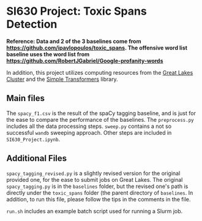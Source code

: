 # SI630 Project: Toxic Spans Detection

**Reference: Data and 2 of the 3 baselines come from https://github.com/ipavlopoulos/toxic_spans. The offensive word list baseline uses the word list from https://github.com/RobertJGabriel/Google-profanity-words**

In addition, this project utilizes computing resources from the [Great Lakes Cluster](https://arc.umich.edu/greatlakes/) and the [Simple Transformers](https://simpletransformers.ai/) library.



## Main files

The `spacy_f1.csv` is the result of the spaCy tagging baseline, and is just for the ease to compare the performance of the baselines. The `preprocess.py` includes all the data processing steps. `sweep.py` contains a not so successful `wandb` sweeping approach. Other steps are included in `SI630_Project.ipynb`.



## Additional Files

`spacy_tagging_revised.py` is a slightly revised version for the original provided one, for the ease to submit jobs on Great Lakes. The original `spacy_tagging.py` is in the `baselines` folder, but the revised one's path is directly under the `toxic_spans` folder (the parent directory of `baselines`.  In addition, to run this file, please follow the tips in the comments in the file.

`run.sh` includes an example batch script used for running a Slurm job.